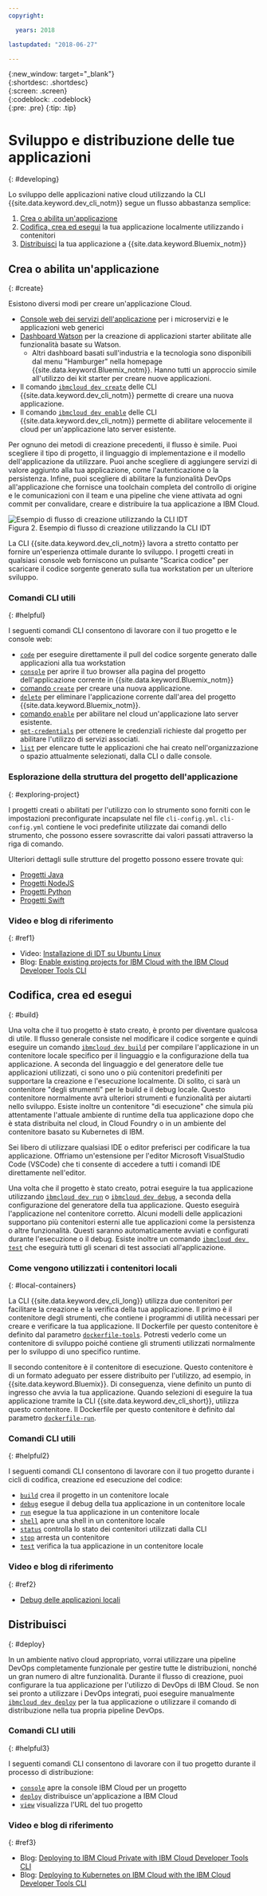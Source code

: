 ```yaml
---
copyright:

  years: 2018

lastupdated: "2018-06-27"

---
```


{:new_window: target="_blank"}  
{:shortdesc: .shortdesc}  
{:screen: .screen}  
{:codeblock: .codeblock}  
{:pre: .pre}
{:tip: .tip}

# Sviluppo e distribuzione delle tue applicazioni
{: #developing}

Lo sviluppo delle applicazioni native cloud utilizzando la CLI {{site.data.keyword.dev_cli_notm}} segue un flusso abbastanza semplice:

1. [Crea o abilita un'applicazione](#create)
2. [Codifica, crea ed esegui](#build) la tua applicazione localmente utilizzando i contenitori
3. [Distribuisci](#deploy) la tua applicazione a {{site.data.keyword.Bluemix_notm}}

## Crea o abilita un'applicazione
{: #create}

Esistono diversi modi per creare un'applicazione Cloud.
- [Console web dei servizi dell'applicazione](https://console.bluemix.net/developer/appservice) per i microservizi e le applicazioni web generici
- [Dashboard Watson](https://console.bluemix.net/dashboard/watson) per la creazione di applicazioni starter abilitate alle funzionalità basate su Watson.
    - Altri dashboard basati sull'industria e la tecnologia sono disponibili dal menu "Hamburger" nella homepage {{site.data.keyword.Bluemix_notm}}. Hanno tutti un approccio simile all'utilizzo dei kit starter per creare nuove applicazioni.
- Il comando [`ibmcloud dev create`](./commands.html#create) delle CLI {{site.data.keyword.dev_cli_notm}} permette di creare una nuova applicazione.
- Il comando [`ibmcloud dev enable`](./commands.html#enable) delle CLI {{site.data.keyword.dev_cli_notm}} permette di abilitare velocemente il cloud per un'applicazione lato server esistente.

Per ognuno dei metodi di creazione precedenti, il flusso è simile. Puoi scegliere il tipo di progetto, il linguaggio di implementazione e il modello dell'applicazione da utilizzare. Puoi anche scegliere di aggiungere servizi di valore aggiunto alla tua applicazione, come l'autenticazione o la persistenza. Infine, puoi scegliere di abilitare la funzionalità DevOps all'applicazione che fornisce una toolchain completa del controllo di origine e le comunicazioni con il team e una pipeline che viene attivata ad ogni commit per convalidare, creare e distribuire la tua applicazione a IBM Cloud.

![Esempio di flusso di creazione utilizzando la CLI IDT](create_flow.png "Esempio di flusso di creazione utilizzando la CLI IDT") <br> Figura 2. Esempio di flusso di creazione utilizzando la CLI IDT

La CLI {{site.data.keyword.dev_cli_notm}} lavora a stretto contatto per fornire un'esperienza ottimale durante lo sviluppo. I progetti creati in qualsiasi console web forniscono un pulsante "Scarica codice" per scaricare il codice sorgente generato sulla tua workstation per un ulteriore sviluppo.

### Comandi CLI utili
{: #helpful}

I seguenti comandi CLI consentono di lavorare con il tuo progetto e le console web:
- [`code`](./commands.html#code) per eseguire direttamente il pull del codice sorgente generato dalle applicazioni alla tua workstation
- [`console`](./commands.html#console) per aprire il tuo browser alla pagina del progetto dell'applicazione corrente in {{site.data.keyword.Bluemix_notm}}
- [comando `create`](./commands.html#create) per creare una nuova applicazione.
- [`delete`](./commands.html#delete) per eliminare l'applicazione corrente dall'area del progetto {{site.data.keyword.Bluemix_notm}}.
- [comando `enable`](./commands.html#enable) per abilitare nel cloud un'applicazione lato server esistente.
- [`get-credentials`](./commands.html#get-credentials) per ottenere le credenziali richieste dal progetto per abilitare l'utilizzo di servizi associati.
- [`list`](./commands.html#list) per elencare tutte le applicazioni che hai creato nell'organizzazione o spazio attualmente selezionati, dalla CLI o dalle console.


### Esplorazione della struttura del progetto dell'applicazione
{: #exploring-project}

I progetti creati o abilitati per l'utilizzo con lo strumento sono forniti con le impostazioni preconfigurate incapsulate nel file `cli-config.yml`. `cli-config.yml` contiene le voci predefinite utilizzate dai comandi dello strumento, che possono essere sovrascritte dai valori passati attraverso la riga di comando.

Ulteriori dettagli sulle strutture del progetto possono essere trovate qui:
- [Progetti Java](/docs/apps/projects/java_project_contents.html)
- [Progetti NodeJS](/docs/apps/projects/node_project_contents.html)
- [Progetti Python](/docs/apps/projects/python_project_contents.html)
- [Progetti Swift](/docs/apps/projects/swift_project_contents.html)


### Video e blog di riferimento
{: #ref1}

- Video: [Installazione di IDT su Ubuntu Linux](https://www.youtube.com/watch?v=sr7KjHAKpEs)
- Blog: [Enable existing projects for IBM Cloud with the IBM Cloud Developer Tools CLI](https://www.ibm.com/blogs/bluemix/2017/09/enable-existing-projects-ibm-cloud-ibm-cloud-developer-tools-cli/)



## Codifica, crea ed esegui
{: #build}


Una volta che il tuo progetto è stato creato, è pronto per diventare qualcosa di utile. Il flusso generale consiste nel modificare il codice sorgente e quindi eseguire un comando [`ibmcloud dev build`](commands.html#build) per compilare l'applicazione in un contenitore locale specifico per il linguaggio e la configurazione della tua applicazione. A seconda del linguaggio e del generatore delle tue applicazioni utilizzati, ci sono uno o più contenitori predefiniti per supportare la creazione e l'esecuzione localmente.  Di solito, ci sarà un contenitore "degli strumenti" per le build e il debug locale. Questo contenitore normalmente avrà ulteriori strumenti e funzionalità per aiutarti nello sviluppo. Esiste inoltre un contenitore "di esecuzione" che simula più attentamente l'attuale ambiente di runtime della tua applicazione dopo che è stata distribuita nel cloud, in Cloud Foundry o in un ambiente del contenitore basato su Kubernetes di IBM.


Sei libero di utilizzare qualsiasi IDE o editor preferisci per codificare la tua applicazione. Offriamo un'estensione per l'editor Microsoft VisualStudio Code (VSCode) che ti consente di accedere a tutti i comandi IDE direttamente nell'editor.

Una volta che il progetto è stato creato, potrai eseguire la tua applicazione utilizzando [`ibmcloud dev run`](commands.html#run) o [`ibmcloud dev debug`](commands.html#debug), a seconda della configurazione del generatore della tua applicazione. Questo eseguirà l'applicazione nel contenitore corretto. Alcuni modelli delle applicazioni supportano più contenitori esterni alle tue applicazioni come la persistenza o altre funzionalità. Questi saranno automaticamente avviati e configurati durante l'esecuzione o il debug. Esiste inoltre un comando [`ibmcloud dev test`](commands.html#test) che eseguirà tutti gli scenari di test associati all'applicazione.


### Come vengono utilizzati i contenitori locali
{: #local-containers}

La CLI {{site.data.keyword.dev_cli_long}} utilizza due contenitori per facilitare la creazione e la verifica della tua applicazione. Il primo è il contenitore degli strumenti, che contiene i programmi di utilità necessari per creare e verificare la tua applicazione. Il Dockerfile per questo contenitore è definito dal parametro [`dockerfile-tools`](commands.html#command-parameters). Potresti vederlo come un contenitore di sviluppo poiché contiene gli strumenti utilizzati normalmente per lo sviluppo di uno specifico runtime.

Il secondo contenitore è il contenitore di esecuzione. Questo contenitore è di un formato adeguato per essere distribuito per l'utilizzo, ad esempio, in {{site.data.keyword.Bluemix}}. Di conseguenza, viene definito un punto di ingresso che avvia la tua applicazione. Quando selezioni di eseguire la tua applicazione tramite la CLI {{site.data.keyword.dev_cli_short}}, utilizza questo contenitore. Il Dockerfile per questo contenitore è definito dal parametro [`dockerfile-run`](commands.html#run-parameters).


### Comandi CLI utili
{: #helpful2}

I seguenti comandi CLI consentono di lavorare con il tuo progetto durante i cicli di codifica, creazione ed esecuzione del codice:
- [`build`](./commands.html#build) crea il progetto in un contenitore locale
- [`debug`](./commands.html#debug) esegue il debug della tua applicazione in un contenitore locale
- [`run`](./commands.html#run) esegue la tua applicazione in un contenitore locale
- [`shell`](./commands.html#shell) apre una shell in un contenitore locale
- [`status`](./commands.html#status) controlla lo stato dei contenitori utilizzati dalla CLI
- [`stop`](./commands.html#stop) arresta un contenitore
- [`test`](./commands.html#test) verifica la tua applicazione in un contenitore locale

### Video e blog di riferimento
{: #ref2}

- [Debug delle applicazioni locali](local_debug.html)





## Distribuisci
{: #deploy}

In un ambiente nativo cloud appropriato, vorrai utilizzare una pipeline DevOps completamente funzionale per gestire tutte le distribuzioni, nonché un gran numero di altre funzionalità. Durante il flusso di creazione, puoi configurare la tua applicazione per l'utilizzo di DevOps di IBM Cloud. Se non sei pronto a utilizzare i DevOps integrati, puoi eseguire manualmente [`ibmcloud dev deploy`](./commands.html#deploy) per la tua applicazione o utilizzare il comando di distribuzione nella tua propria pipeline DevOps.  



### Comandi CLI utili
{: #helpful3}

I seguenti comandi CLI consentono di lavorare con il tuo progetto durante il processo di distribuzione:
- [`console`](./commands.html#console) apre la console IBM Cloud per un progetto
- [`deploy`](./commands.html#deploy) distribuisce un'applicazione a IBM Cloud
- [`view`](./commands.html#view) visualizza l'URL del tuo progetto


### Video e blog di riferimento
{: #ref3}

- Blog: [Deploying to IBM Cloud Private with IBM Cloud Developer Tools CLI](https://www.ibm.com/blogs/bluemix/2017/09/deploying-ibm-cloud-private-ibm-cloud-developer-tools-cli/)
- Blog: [Deploying to Kubernetes on IBM Cloud with the IBM Cloud Developer Tools CLI](https://www.ibm.com/blogs/bluemix/2017/09/deploying-kubernetes-ibm-cloud-ibm-cloud-developer-tools-cli/)
